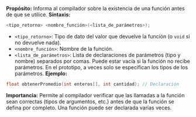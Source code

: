 **Propósito:** Informa al compilador sobre la existencia de una función antes de que se utilice.
  **Sintaxis:**

```cpp
<tipo_retorno> <nombre_función>(<lista_de_parámetros>);
```

*   `<tipo_retorno>`: Tipo de dato del valor que devuelve la función (o `void` si no devuelve nada).
*   `<nombre_función>`: Nombre de la función.
*   `<lista_de_parámetros>`: Lista de declaraciones de parámetros (tipo y nombre) separados por comas. Puede estar vacía si la función no recibe parámetros. En el prototipo, a veces solo se especifican los tipos de los parámetros.
 **Ejemplo:**

```cpp
float obtenerPromedio(int enteros[], int cantidad); // Declaración
```

  **Importancia:** Permite al compilador verificar que las llamadas a la función sean correctas (tipos de argumentos, etc.) antes de que la función se defina por completo. Una función puede ser declarada varias veces.

